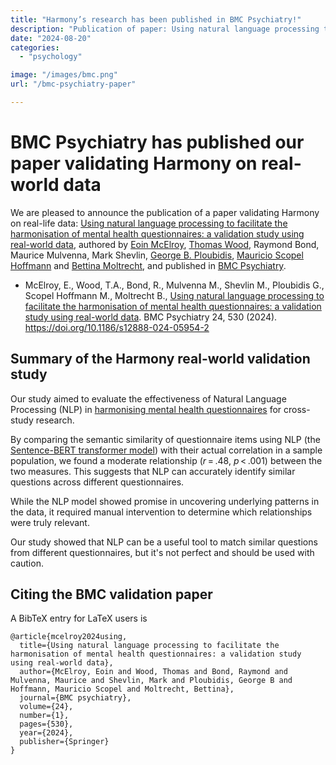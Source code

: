 ```yaml
---
title: "Harmony’s research has been published in BMC Psychiatry!"
description: "Publication of paper: Using natural language processing to facilitate the harmonisation of mental health questionnaires: a validation study using real-world data, published in BMC Psychiatry."
date: "2024-08-20"
categories: 
  - "psychology"

image: "/images/bmc.png"
url: "/bmc-psychiatry-paper"

---
```


# BMC Psychiatry has published our paper validating Harmony on real-world data

We are pleased to announce the publication of a paper validating Harmony on real-life data: [Using natural language processing to facilitate the harmonisation of mental health questionnaires: a validation study using real-world data](https://bmcpsychiatry.biomedcentral.com/articles/10.1186/s12888-024-05954-2), authored by [Eoin McElroy](/our-team/), [Thomas Wood](https://fastdatascience.com), Raymond Bond, Maurice Mulvenna, Mark Shevlin, [George B. Ploubidis](/our-team/), [Mauricio Scopel Hoffmann](/our-team/) and [Bettina Moltrecht](/our-team/), and published in [BMC Psychiatry](https://bmcpsychiatry.biomedcentral.com/).

* McElroy, E., Wood, T.A., Bond, R., Mulvenna M., Shevlin M., Ploubidis G., Scopel Hoffmann M., Moltrecht B., [Using natural language processing to facilitate the harmonisation of mental health questionnaires: a validation study using real-world data](https://bmcpsychiatry.biomedcentral.com/articles/10.1186/s12888-024-05954-2#citeas). BMC Psychiatry 24, 530 (2024). https://doi.org/10.1186/s12888-024-05954-2




## Summary of the Harmony real-world validation study

Our study aimed to evaluate the effectiveness of Natural Language Processing (NLP) in [harmonising mental health questionnaires](/ces-d-vs-gad-7/) for cross-study research.

By comparing the semantic similarity of questionnaire items using NLP (the [Sentence-BERT transformer model](/measuring-the-performance-of-nlp-algorithms/)) with their actual correlation in a sample population, we found a moderate relationship (*r* = .48, *p* < .001) between the two measures. This suggests that NLP can accurately identify similar questions across different questionnaires. 

While the NLP model showed promise in uncovering underlying patterns in the data, it required manual intervention to determine which relationships were truly relevant. 

Our study showed that NLP can be a useful tool to match similar questions from different questionnaires, but it's not perfect and should be used with caution.

## Citing the BMC validation paper

A BibTeX entry for LaTeX users is

```
@article{mcelroy2024using,
  title={Using natural language processing to facilitate the harmonisation of mental health questionnaires: a validation study using real-world data},
  author={McElroy, Eoin and Wood, Thomas and Bond, Raymond and Mulvenna, Maurice and Shevlin, Mark and Ploubidis, George B and Hoffmann, Mauricio Scopel and Moltrecht, Bettina},
  journal={BMC psychiatry},
  volume={24},
  number={1},
  pages={530},
  year={2024},
  publisher={Springer}
}
```

